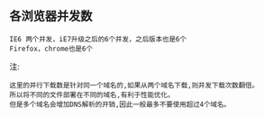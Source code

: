 ## 各浏览器并发数

    IE6 两个并发，iE7升级之后的6个并发，之后版本也是6个
    Firefox，chrome也是6个

注: 

    这里的并行下载数是针对同一个域名的,如果从两个域名下载,则并发下载次数翻倍。
    所以将不同的文件部署在不同的域名,有利于性能优化。
    但是多个域名会增加DNS解析的开销,因此一般最多不要使用超过4个域名。
